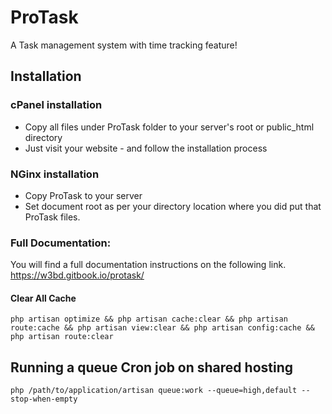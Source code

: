 # ProTask

A Task management system with time tracking feature!


## Installation

### cPanel installation

- Copy all files under ProTask folder to your server's root or public_html directory
- Just visit your website - and follow the installation process

### NGinx installation

- Copy ProTask to your server
- Set document root as per your directory location where you did put that ProTask files.


### Full Documentation:
You will find a full documentation instructions on the following link.
https://w3bd.gitbook.io/protask/

#### Clear All Cache
```
php artisan optimize && php artisan cache:clear && php artisan route:cache && php artisan view:clear && php artisan config:cache && php artisan route:clear 
```


## Running a queue Cron job on shared hosting

```
php /path/to/application/artisan queue:work --queue=high,default --stop-when-empty
```

